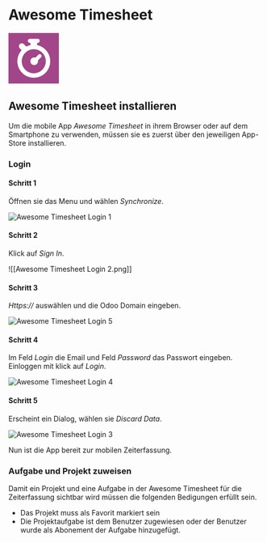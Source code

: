 # Awesome Timesheet
![](assets/icon_awesome_timesheet.png)

## Awesome Timesheet installieren

Um die mobile App *Awesome Timesheet* in ihrem Browser oder auf dem Smartphone zu verwenden, müssen sie es zuerst über den jeweiligen App-Store installieren.

### Login
<!-- tabs:start -->
#### **Schritt 1**
Öffnen sie das Menu und wählen *Synchronize*.

![Awesome Timesheet Login 1](assets/Awesome%20Timesheet%20Login%201.png)

#### **Schritt 2**
Klick auf *Sign In*.

![[Awesome Timesheet Login 2.png]]

#### **Schritt 3**
*Https://* auswählen und die Odoo Domain eingeben.

![Awesome Timesheet Login 5](assets/Awesome%20Timesheet%20Login%205.png)

#### **Schritt 4**
Im Feld *Login* die Email und Feld *Password* das Passwort eingeben. Einloggen mit klick auf *Login*.

![Awesome Timesheet Login 4](assets/Awesome%20Timesheet%20Login%204.png)

#### **Schritt 5**
Erscheint ein Dialog, wählen sie *Discard Data*.

![Awesome Timesheet Login 3](assets/Awesome%20Timesheet%20Login%203.png)
<!-- tabs:end -->

Nun ist die App bereit zur mobilen Zeiterfassung.

### Aufgabe und Projekt zuweisen

Damit ein Projekt und eine Aufgabe in der Awesome Timesheet für die Zeiterfassung sichtbar wird müssen die folgenden Bedigungen erfüllt sein.

* Das Projekt muss als Favorit markiert sein
* Die Projektaufgabe ist dem Benutzer zugewiesen oder der Benutzer wurde als Abonement der Aufgabe hinzugefügt.
